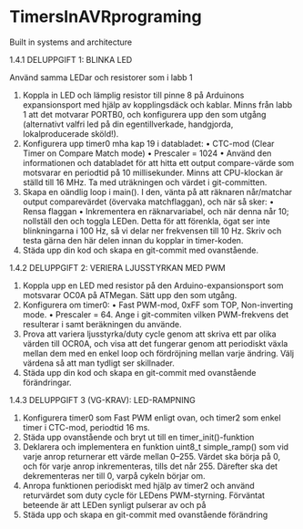 # TimersInAVRprograming
Built in systems and architecture

1.4.1 DELUPPGIFT 1: BLINKA LED

Använd samma LEDar och resistorer som i labb 1
1. Koppla in LED och lämplig resistor till pinne 8 på Arduinons expansionsport med hjälp av 
kopplingsdäck och kablar. Minns från labb 1 att det motvarar PORTB0, och konfigurera upp den 
som utgång (alternativt valfri led på din egentillverkade, handgjorda, lokalproducerade sköld!).
2. Konfigurera upp timer0 mha kap 19 i databladet:
• CTC-mod (Clear Timer on Compare Match mode)
• Prescaler = 1024
• Använd den informationen och databladet för att hitta ett output compare-värde 
som motsvarar en periodtid på 10 millisekunder. Minns att CPU-klockan är ställd 
till 16 MHz. Ta med uträkningen och värdet i git-committen.
3. Skapa en oändlig loop i main(). I den, vänta på att räknaren når/matchar output
comparevärdet (övervaka matchflaggan), och när så sker:
• Rensa flaggan
• Inkrementera en räknarvariabel, och när denna når 10; nollställ den och toggla 
LEDen. Detta för att förenkla, ögat ser inte blinkningarna i 100 Hz, så vi delar 
ner frekvensen till 10 Hz. Skriv och testa gärna den här delen innan du kopplar 
in timer-koden.
4. Städa upp din kod och skapa en git-commit med ovanstående.

1.4.2 DELUPPGIFT 2: VERIERA LJUSSTYRKAN MED PWM
1. Koppla upp en LED med resistor på den Arduino-expansionsport som motsvarar OC0A på 
ATMegan. Sätt upp den som utgång.
2. Konfigurera om timer0:
• Fast PWM-mod, 0xFF som TOP, Non-inverting mode.
• Prescaler = 64. Ange i git-commiten vilken PWM-frekvens det resulterar i samt 
beräkningen du använde.
3. Prova att variera ljusstyrka/duty cycle genom att skriva ett par olika värden till OCR0A, och visa 
att det fungerar genom att periodiskt växla mellan dem med en enkel loop och fördröjning mellan 
varje ändring. Välj värdena så att man tydligt ser skillnader.
4. Städa upp din kod och skapa en git-commit med ovanstående förändringar.

1.4.3 DELUPPGIFT 3 (VG-KRAV): LED-RAMPNING
1. Konfigurera timer0 som Fast PWM enligt ovan, och timer2 som enkel timer i CTC-mod,
periodtid 16 ms.
2. Städa upp ovanstående och bryt ut till en timer_init()-funktion
3. Deklarera och implementera en funktion uint8_t simple_ramp() som vid varje anrop 
returnerar ett värde mellan 0–255. Värdet ska börja på 0, och för varje anrop inkrementeras, tills
det når 255. Därefter ska det dekrementeras ner till 0, varpå cykeln börjar om.
4. Anropa funktionen periodiskt med hjälp av timer2 och använd returvärdet som duty cycle för 
LEDens PWM-styrning. Förväntat beteende är att LEDen synligt pulserar av och på
5. Städa upp och skapa en git-commit med ovanstående förändring

